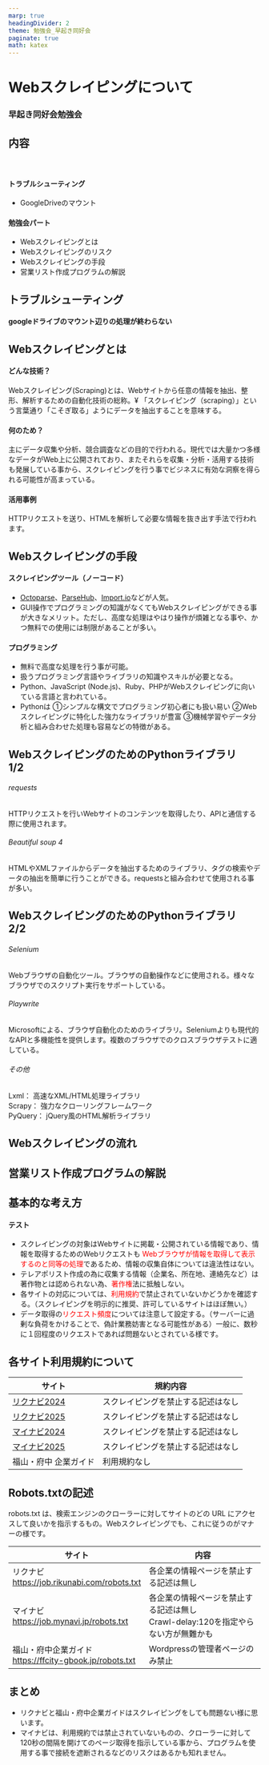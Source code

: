 ```yaml
---
marp: true
headingDivider: 2
theme: 勉強会_早起き同好会
paginate: true
math: katex
---
```


# Webスクレイピングについて

<!-- _class: title -->
<!-- _paginate: false -->

### 早起き同好会勉強会

## 内容
　　
#### トラブルシューティング

- GoogleDriveのマウント

#### 勉強会パート

- Webスクレイピングとは
- Webスクレイピングのリスク
- Webスクレイピングの手段
- 営業リスト作成プログラムの解説

## トラブルシューティング

#### googleドライブのマウント辺りの処理が終わらない

## Webスクレイピングとは

#### どんな技術？

Webスクレイピング(Scraping)とは、Webサイトから任意の情報を抽出、整形、解析するための自動化技術の総称。¥
「スクレイピング（scraping）」という言葉通り「こそぎ取る」ようにデータを抽出することを意味する。

#### 何のため？

主にデータ収集や分析、競合調査などの目的で行われる。現代では大量かつ多様なデータがWeb上に公開されており、またそれらを収集・分析・活用する技術も発展している事から、スクレイピングを行う事でビジネスに有効な洞察を得られる可能性が高まっている。

#### 活用事例

HTTPリクエストを送り、HTMLを解析して必要な情報を抜き出す手法で行われます。

## Webスクレイピングの手段

#### スクレイピングツール（ノーコード）

- [Octoparse](https://www.octoparse.jp/)、[ParseHub](https://www.parsehub.com/)、[Import.io](https://www.import.io/)などが人気。
- GUI操作でプログラミングの知識がなくてもWebスクレイピングができる事が大きなメリット。ただし、高度な処理はやはり操作が煩雑となる事や、かつ無料での使用には制限があることが多い。

#### プログラミング

- 無料で高度な処理を行う事が可能。
- 扱うプログラミング言語やライブラリの知識やスキルが必要となる。
- Python、JavaScript (Node.js)、Ruby、PHPがWebスクレイピングに向いている言語と言われている。
- Pythonは ①シンプルな構文でプログラミング初心者にも扱い易い ②Webスクレイピングに特化した強力なライブラリが豊富 ③機械学習やデータ分析と組み合わせた処理も容易などの特徴がある。

## WebスクレイピングのためのPythonライブラリ　1/2

###### requests

HTTPリクエストを行いWebサイトのコンテンツを取得したり、APIと通信する際に使用されます。

###### Beautiful soup 4

HTMLやXMLファイルからデータを抽出するためのライブラリ、タグの検索やデータの抽出を簡単に行うことができる。requestsと組み合わせて使用される事が多い。

## WebスクレイピングのためのPythonライブラリ　2/2

###### Selenium

Webブラウザの自動化ツール。ブラウザの自動操作などに使用される。様々なブラウザでのスクリプト実行をサポートしている。

###### Playwrite

Microsoftによる、ブラウザ自動化のためのライブラリ。Seleniumよりも現代的なAPIと多機能性を提供します。複数のブラウザでのクロスブラウザテストに適している。

###### その他

Lxml： 高速なXML/HTML処理ライブラリ\
Scrapy： 強力なクローリングフレームワーク\
PyQuery： jQuery風のHTML解析ライブラリ

## Webスクレイピングの流れ

## 営業リスト作成プログラムの解説

## 基本的な考え方

#### テスト

- スクレイピングの対象はWebサイトに掲載・公開されている情報であり、情報を取得するためのWebリクエストも <font color="#ff0000"> Webブラウザが情報を取得して表示するのと同等の処理</font>であるため、情報の収集自体については違法性はない。
- テレアポリスト作成の為に収集する情報（企業名、所在地、連絡先など）は著作物とは認められない為、<font color="#ff0000">著作権</font>法に抵触しない。
- 各サイトの対応については、<font color="#ff0000">利用規約</font>で禁止されていないかどうかを確認する。（スクレイピングを明示的に推奨、許可しているサイトはほぼ無い。）
- データ取得の<font color="#ff0000">リクエスト頻度</font>については注意して設定する。（サーバーに過剰な負荷をかけることで、偽計業務妨害となる可能性がある）一般に、数秒に１回程度のリクエストであれば問題ないとされている様です。

## 各サイト利用規約について

| サイト | 規約内容 |
| --- | --- |
|[リクナビ2024](https://cdn.p.recruit.co.jp/terms/rng-t-1013/index.html) | スクレイピングを禁止する記述はなし |
|[リクナビ2025](https://cdn.p.recruit.co.jp/terms/r25-t-1001/index.html)|スクレイピングを禁止する記述はなし|
|[マイナビ2024](https://job.mynavi.jp/conts/2024/kiyaku/)|スクレイピングを禁止する記述はなし|
|[マイナビ2025](https://job.mynavi.jp/conts/2025/kiyaku/)|スクレイピングを禁止する記述はなし|
|福山・府中 企業ガイド|利用規約なし|

## Robots.txtの記述

robots.txt は、検索エンジンのクローラーに対してサイトのどの URL にアクセスして良いかを指示するもの。Webスクレイピングでも、これに従うのがマナーの様です。

| サイト| 内容 |
| ---- | ---- |
| リクナビ<br> https://job.rikunabi.com/robots.txt | 各企業の情報ページを禁止する記述は無し |
| マイナビ<br> https://job.mynavi.jp/robots.txt | 各企業の情報ページを禁止する記述は無し<br>Crawl-delay:120を指定やらない方が無難かも |
| 福山・府中企業ガイド<br> https://ffcity-gbook.jp/robots.txt | Wordpressの管理者ページのみ禁止<br> |

## まとめ

- リクナビと福山・府中企業ガイドはスクレイピングをしても問題ない様に思います。
- マイナビは、利用規約では禁止されていないものの、クローラーに対して120秒の間隔を開けてのページ取得を指示している事から、プログラムを使用する事で接続を遮断されるなどのリスクはあるかも知れません。
